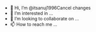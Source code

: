 - 👋 Hi, I’m @itsanuj1996Cancel changes
- 👀 I’m interested in ...
- 💞️ I’m looking to collaborate on ...
- 📫 How to reach me ...

<!---
itsanuj1996/itsanuj1996 is a ✨ special ✨ repository because its `README.md` (this file) appears on your GitHub profile.
You can click the Preview link to take a look at your changes.
--->
